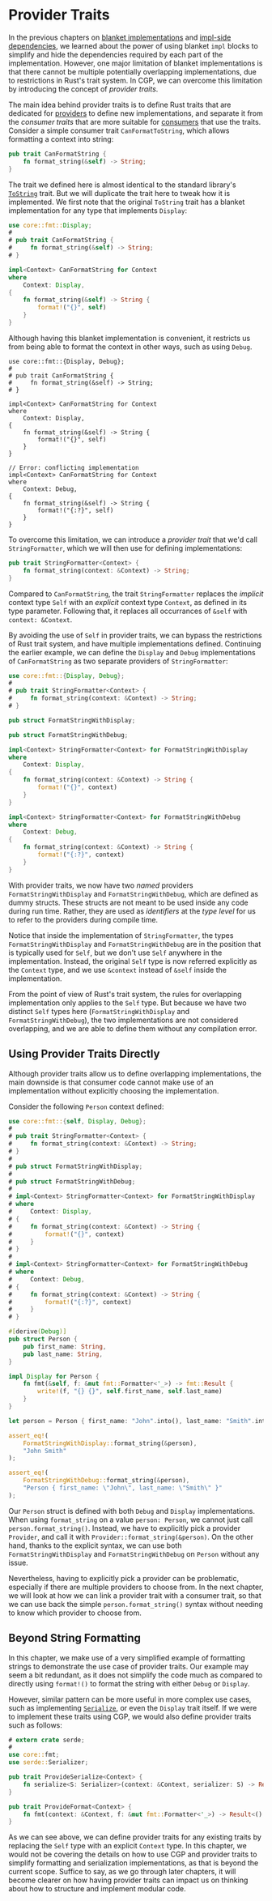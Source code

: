 # Provider Traits

In the previous chapters on [blanket implementations](./blanket-implementations.md)
and [impl-side dependencies](./impl-side-dependencies.md), we learned about the power
of using blanket `impl` blocks to simplify and hide the dependencies required by
each part of the implementation. However, one major limitation of blanket implementations
is that there cannot be multiple potentially overlapping implementations, due to
restrictions in Rust's trait system. In CGP, we can overcome this limitation by introducing
the concept of _provider traits_.

The main idea behind provider traits is to define Rust traits that are dedicated for
[providers](./provider.md) to define new implementations, and separate it from the
_consumer traits_ that are more suitable for [consumers](./consumer.md) that use the traits.
Consider a simple consumer trait `CanFormatToString`, which allows formatting a context into string:

```rust
pub trait CanFormatString {
    fn format_string(&self) -> String;
}
```

The trait we defined here is almost identical to the standard library's
[`ToString`](https://doc.rust-lang.org/std/string/trait.ToString.html) trait.
But we will duplicate the trait here to tweak how it is implemented. We first
note that the original `ToString` trait has a blanket implementation for any
type that implements `Display`:

```rust
use core::fmt::Display;
#
# pub trait CanFormatString {
#     fn format_string(&self) -> String;
# }

impl<Context> CanFormatString for Context
where
    Context: Display,
{
    fn format_string(&self) -> String {
        format!("{}", self)
    }
}
```

Although having this blanket implementation is convenient, it restricts us from
being able to format the context in other ways, such as using `Debug`.

```rust,compile_fail
use core::fmt::{Display, Debug};
#
# pub trait CanFormatString {
#     fn format_string(&self) -> String;
# }

impl<Context> CanFormatString for Context
where
    Context: Display,
{
    fn format_string(&self) -> String {
        format!("{}", self)
    }
}

// Error: conflicting implementation
impl<Context> CanFormatString for Context
where
    Context: Debug,
{
    fn format_string(&self) -> String {
        format!("{:?}", self)
    }
}
```

To overcome this limitation, we can introduce a _provider trait_ that we'd call
`StringFormatter`, which we will then use for defining implementations:

```rust
pub trait StringFormatter<Context> {
    fn format_string(context: &Context) -> String;
}
```

Compared to `CanFormatString`, the trait `StringFormatter` replaces the _implicit_
context type `Self` with an _explicit_ context type `Context`, as defined in its
type parameter. Following that, it replaces all occurrances  of `&self`
with `context: &Context`.

By avoiding the use of `Self` in provider traits, we can bypass the restrictions of
Rust trait system, and have multiple implementations defined. Continuing the earlier
example, we can define the `Display` and `Debug` implementations of `CanFormatString`
as two separate providers of `StringFormatter`:

```rust
use core::fmt::{Display, Debug};
#
# pub trait StringFormatter<Context> {
#     fn format_string(context: &Context) -> String;
# }

pub struct FormatStringWithDisplay;

pub struct FormatStringWithDebug;

impl<Context> StringFormatter<Context> for FormatStringWithDisplay
where
    Context: Display,
{
    fn format_string(context: &Context) -> String {
        format!("{}", context)
    }
}

impl<Context> StringFormatter<Context> for FormatStringWithDebug
where
    Context: Debug,
{
    fn format_string(context: &Context) -> String {
        format!("{:?}", context)
    }
}
```

With provider traits, we now have two _named_ providers `FormatStringWithDisplay`
and `FormatStringWithDebug`, which are defined as dummy structs. These structs
are not meant to be used inside any code during run time. Rather, they are used
as _identifiers_ at the _type level_ for us to refer to the providers during
compile time.

Notice that inside the implementation of `StringFormatter`, the types
`FormatStringWithDisplay` and `FormatStringWithDebug` are in the position that is
typically used for `Self`, but we don't use `Self` anywhere in the implementation.
Instead, the original `Self` type is now referred explicitly as the `Context` type,
and we use `&context` instead of `&self` inside the implementation.

From the point of view of Rust's trait system, the rules for overlapping implementation
only applies to the `Self` type. But because we have two distinct `Self` types here
(`FormatStringWithDisplay` and `FormatStringWithDebug`), the two implementations are not
considered overlapping, and we are able to define them without any compilation error.

## Using Provider Traits Directly

Although provider traits allow us to define overlapping implementations, the main downside
is that consumer code cannot make use of an implementation without explicitly choosing the
implementation.

Consider the following `Person` context defined:

```rust
use core::fmt::{self, Display, Debug};
#
# pub trait StringFormatter<Context> {
#     fn format_string(context: &Context) -> String;
# }
#
# pub struct FormatStringWithDisplay;
#
# pub struct FormatStringWithDebug;
#
# impl<Context> StringFormatter<Context> for FormatStringWithDisplay
# where
#     Context: Display,
# {
#     fn format_string(context: &Context) -> String {
#         format!("{}", context)
#     }
# }
#
# impl<Context> StringFormatter<Context> for FormatStringWithDebug
# where
#     Context: Debug,
# {
#     fn format_string(context: &Context) -> String {
#         format!("{:?}", context)
#     }
# }

#[derive(Debug)]
pub struct Person {
    pub first_name: String,
    pub last_name: String,
}

impl Display for Person {
    fn fmt(&self, f: &mut fmt::Formatter<'_>) -> fmt::Result {
        write!(f, "{} {}", self.first_name, self.last_name)
    }
}

let person = Person { first_name: "John".into(), last_name: "Smith".into() };

assert_eq!(
    FormatStringWithDisplay::format_string(&person),
    "John Smith"
);

assert_eq!(
    FormatStringWithDebug::format_string(&person),
    "Person { first_name: \"John\", last_name: \"Smith\" }"
);
```

Our `Person` struct is defined with both `Debug` and `Display` implementations.
When using `format_string` on a value `person: Person`, we cannot just call
`person.format_string()`. Instead, we have to explicitly pick a provider `Provider`,
and call it with `Provider::format_string(&person)`.
On the other hand, thanks to the explicit syntax, we can use both `FormatStringWithDisplay`
and `FormatStringWithDebug` on `Person` without any issue.

Nevertheless, having to explicitly pick a provider can be problematic, especially
if there are multiple providers to choose from. In the next chapter, we will look
at how we can link a provider trait with a consumer trait, so that we can use back
the simple `person.format_string()` syntax without needing to know which provider
to choose from.

## Beyond String Formatting

In this chapter, we make use of a very simplified example of formatting strings to
demonstrate the use case of provider traits. Our example may seem a bit redundant,
as it does not simplify the code much as compared to directly using `format!()`
to format the string with either `Debug` or `Display`.

However, similar pattern can be more useful in more complex use cases, such as
implementing [`Serialize`](https://docs.rs/serde/latest/serde/trait.Serialize.html),
or even the `Display` trait itself. If we were to implement these traits using CGP,
we would also define provider traits such as follows:

```rust
# extern crate serde;
#
use core::fmt;
use serde::Serializer;

pub trait ProvideSerialize<Context> {
    fn serialize<S: Serializer>(context: &Context, serializer: S) -> Result<S::Ok, S::Error>;
}

pub trait ProvideFormat<Context> {
    fn fmt(context: &Context, f: &mut fmt::Formatter<'_>) -> Result<(), fmt::Error>;
}
```

As we can see above, we can define provider traits for any existing traits by replacing
the `Self` type with an explicit `Context` type. In this chapter, we would not be covering
the details on how to use CGP and provider traits to simplify formatting and serialization
implementations, as that is beyond the current scope. Suffice to say, as we go through
later chapters, it will become clearer on how having provider traits can impact us on
thinking about how to structure and implement modular code.